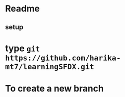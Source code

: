# Readme
## setup
# type `git  https://github.com/harika-mt7/learningSFDX.git `
# To create a new branch
